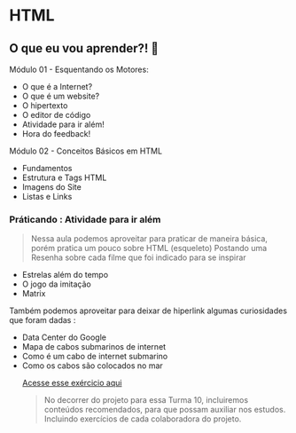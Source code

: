 # HTML

## O que eu vou aprender?! 📕

Módulo 01 - Esquentando os Motores: 

- O que é a Internet?
- O que é um website?
- O hipertexto
- O editor de código
- Atividade para ir além!
- Hora do feedback!

Módulo 02 - Conceitos Básicos em HTML

- Fundamentos
- Estrutura e Tags HTML
- Imagens do Site
- Listas e Links


### **Práticando : Atividade para ir além**
><p>Nessa aula podemos aproveitar para praticar de maneira básica, porém pratica um pouco sobre HTML (esqueleto)
>Postando uma Resenha sobre cada filme que foi indicado para se inspirar

<ul>
<li>Estrelas além do tempo</li>
<li> O jogo da imitação</li> 
<li>Matrix</li>
</ul>

Também podemos aproveitar para deixar de hiperlink algumas curiosidades que foram dadas :

<ul>
<li>Data Center do Google</li>
<li>Mapa de cabos submarinos de internet</li>
<li>Como é um cabo de internet submarino</li>
<li>Como os cabos são colocados no mar</li>
</p>

[Acesse esse exércicio aqui](https://github.com/anacarolliny/WebProjects/blob/main/HTML/atividadeiralem.html)</p>

















>No decorrer do projeto para essa Turma 10, incluiremos conteúdos recomendados, para que possam auxiliar nos estudos. Incluindo exercícios de cada colaboradora do projeto.
